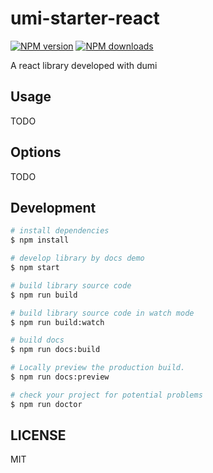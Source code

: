 # umi-starter-react

[![NPM version](https://img.shields.io/npm/v/umi-starter-react.svg?style=flat)](https://npmjs.org/package/umi-starter-react)
[![NPM downloads](http://img.shields.io/npm/dm/umi-starter-react.svg?style=flat)](https://npmjs.org/package/umi-starter-react)

A react library developed with dumi

## Usage

TODO

## Options

TODO

## Development

```bash
# install dependencies
$ npm install

# develop library by docs demo
$ npm start

# build library source code
$ npm run build

# build library source code in watch mode
$ npm run build:watch

# build docs
$ npm run docs:build

# Locally preview the production build.
$ npm run docs:preview

# check your project for potential problems
$ npm run doctor
```

## LICENSE

MIT
